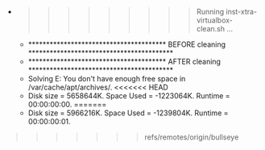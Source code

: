 * >>>>>>>>> Running inst-xtra-virtualbox-clean.sh ...
  * ***************************************  BEFORE cleaning  *****************************************
  * ***************************************  AFTER cleaning  *****************************************
  * Solving E: You don't have enough free space in /var/cache/apt/archives/.
<<<<<<< HEAD
  * Disk size = 5658644K. Space Used = -1223064K. Runtime = 00:00:00:00.
=======
  * Disk size = 5966216K. Space Used = -1239804K. Runtime = 00:00:00:01.
>>>>>>> refs/remotes/origin/bullseye
